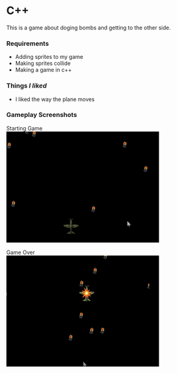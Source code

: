 # C++
This is a game about doging bombs and getting to the other side.

### __Requirements__
- Adding sprites to my game
- Making sprites collide
- Making a game in c++

### __Things *I liked*__
- I liked the way the plane moves

### __Gameplay Screenshots__
Starting Game<br>
<img src="https://github.com/Nishant12347/C_plusplus/blob/main/GameProgramsCpp/Game%20screenshots/Screenshot%201.png" width="400" height="290">


Game Over<br>
<img src="https://github.com/Nishant12347/C_plusplus/blob/main/GameProgramsCpp/Game%20screenshots/Screenshot%202.png" width="400" height="290">
